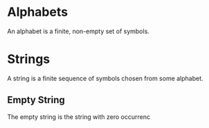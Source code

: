 # Alphabets
An alphabet is a finite, non-empty set of symbols.
# Strings
A string is a finite sequence of symbols chosen from some alphabet.
## Empty String
The empty string is the string with zero occurrenc